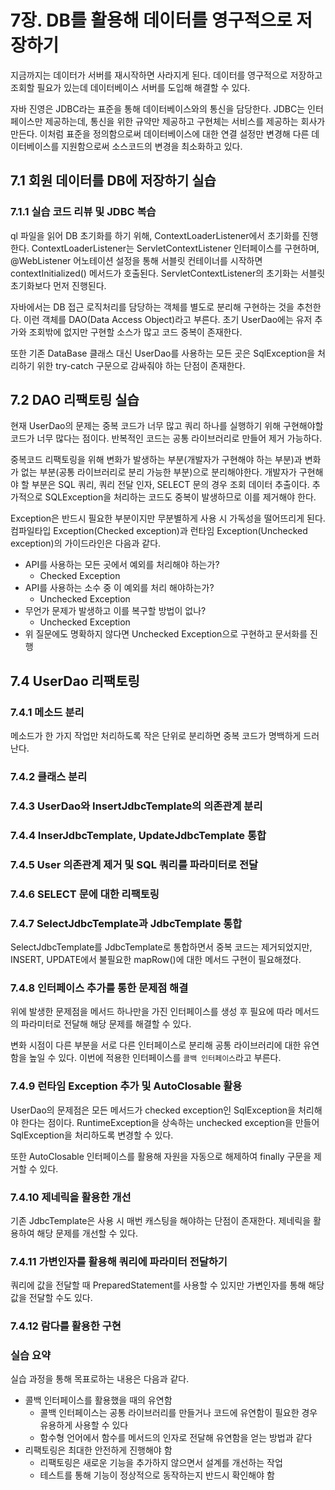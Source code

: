 # 7장. DB를 활용해 데이터를 영구적으로 저장하기

지금까지는 데이터가 서버를 재시작하면 사라지게 된다. 데이터를 영구적으로 저장하고
조회할 필요가 있는데 데이터베이스 서버를 도입해 해결할 수 있다.

자바 진영은 JDBC라는 표준을 통해 데이터베이스와의 통신을 담당한다.
JDBC는 인터페이스만 제공하는데, 통신을 위한 규약만 제공하고 구현체는 서비스를 제공하는 회사가 만든다.
이처럼 표준을 정의함으로써 데이터베이스에 대한 연결 설정만 변경해 다른 데이터베이스를 지원함으로써 소스코드의 변경을 최소화하고 있다.

## 7.1 회원 데이터를 DB에 저장하기 실습

### 7.1.1 실습 코드 리뷰 및 JDBC 복습

ql 파일을 읽어 DB 초기화를 하기 위해, ContextLoaderListener에서 초기화를 진행한다.
ContextLoaderListener는 ServletContextListener 인터페이스를 구현하며, @WebListener 어노테이션
설정을 통해 서블릿 컨테이너를 시작하면 contextInitialized() 메서드가 호출된다.
ServletContextListener의 초기화는 서블릿 초기화보다 먼저 진행된다.

자바에서는 DB 접근 로직처리를 담당하는 객체를 별도로 분리해 구현하는 것을 추천한다.
이런 객체를 DAO(Data Access Object)라고 부른다. 초기 UserDao에는 유저 추가와 조회밖에 없지만 구현할 소스가 많고 코드 중복이 존재한다.

또한 기존 DataBase 클래스 대신 UserDao를 사용하는 모든 곳은 SqlException을 처리하기 위한
try-catch 구문으로 감싸줘야 하는 단점이 존재한다.

## 7.2 DAO 리팩토링 실습

현재 UserDao의 문제는 중복 코드가 너무 많고 쿼리 하나를 실행하기 위해 구현해야할 코드가 너무 많다는 점이다.
반복적인 코드는 공통 라이브러리로 만들어 제거 가능하다.

중복코드 리팩토링을 위해 변화가 발생하는 부분(개발자가 구현해야 하는 부분)과 변화가 없는 부분(공통 라이브러리로 분리 가능한 부분)으로
분리해야한다. 개발자가 구현해야 할 부분은 SQL 쿼리, 쿼리 전달 인자, SELECT 문의 경우 조회 데이터 추출이다.
추가적으로 SQLException을 처리하는 코드도 중복이 발생하므로 이를 제거해야 한다.

Exception은 반드시 필요한 부분이지만 무분별하게 사용 시 가독성을 떨어뜨리게 된다.
컴파일타입 Exception(Checked exception)과 런타임 Exception(Unchecked exception)의 가이드라인은 다음과 같다.

- API를 사용하는 모든 곳에서 예외를 처리해야 하는가?
  - Checked Exception
- API를 사용하는 소수 중 이 예외를 처리 해야하는가?
  - Unchecked Exception
- 무언가 문제가 발생하고 이를 복구할 방법이 없나?
  - Unchecked Exception
- 위 질문에도 명확하지 않다면 Unchecked Exception으로 구현하고 문서화를 진행

## 7.4 UserDao 리팩토링

### 7.4.1 메소드 분리

메소드가 한 가지 작업만 처리하도록 작은 단위로 분리하면 중복 코드가 명백하게 드러난다.

### 7.4.2 클래스 분리
### 7.4.3 UserDao와 InsertJdbcTemplate의 의존관계 분리
### 7.4.4 InserJdbcTemplate, UpdateJdbcTemplate 통합
### 7.4.5 User 의존관계 제거 및 SQL 쿼리를 파라미터로 전달
### 7.4.6 SELECT 문에 대한 리팩토링
### 7.4.7 SelectJdbcTemplate과 JdbcTemplate 통합

SelectJdbcTemplate를 JdbcTemplate로 통합하면서 중복 코드는 제거되었지만,
INSERT, UPDATE에서 불필요한 mapRow()에 대한 메서드 구현이 필요해졌다.

### 7.4.8 인터페이스 추가를 통한 문제점 해결

위에 발생한 문제점을 메서드 하나만을 가진 인터페이스를 생성 후 필요에 따라 메서드의 파라미터로 전달해
해당 문제를 해결할 수 있다. 

변화 시점이 다른 부분을 서로 다른 인터페이스로 분리해 공통 라이브러리에 대한 유연함을 높일 수 있다.
이번에 적용한 인터페이스를 `콜백 인터페이스`라고 부른다.

### 7.4.9 런타임 Exception 추가 및 AutoClosable 활용

UserDao의 문제점은 모든 메서드가 checked exception인 SqlException을 처리해야 한다는 점이다.
RuntimeException을 상속하는 unchecked exception을 만들어 SqlException을 처리하도록 변경할 수 있다.

또한 AutoClosable 인터페이스를 활용해 자원을 자동으로 해제하여 finally 구문을 제거할 수 있다.

### 7.4.10 제네릭을 활용한 개선

기존 JdbcTemplate은 사용 시 매번 캐스팅을 해야하는 단점이 존재한다.
제네릭을 활용하여 해당 문제를 개선할 수 있다.

### 7.4.11 가변인자를 활용해 쿼리에 파라미터 전달하기

쿼리에 값을 전달할 때 PreparedStatement를 사용할 수 있지만 가변인자를 통해 해당 값을 전달할 수도 있다.

### 7.4.12 람다를 활용한 구현

### 실습 요약

실습 과정을 통해 목표로하는 내용은 다음과 같다.

- 콜백 인터페이스를 활용했을 때의 유연함
  - 콜백 인터페이스는 공통 라이브러리를 만들거나 코드에 유연함이 필요한 경우 유용하게 사용할 수 있다
  - 함수형 언어에서 함수를 메서드의 인자로 전달해 유연함을 얻는 방법과 같다
- 리팩토링은 최대한 안전하게 진행해야 함
  - 리팩토링은 새로운 기능을 추가하지 않으면서 설계를 개선하는 작업
  - 테스트를 통해 기능이 정상적으로 동작하는지 반드시 확인해야 함